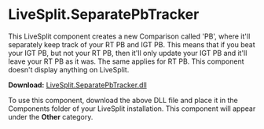 LiveSplit.SeparatePbTracker
=====================

This LiveSplit component creates a new Comparison called 'PB', where it'll separately keep track of your RT PB and IGT PB. This means that if you beat your IGT PB, but not your RT PB, then it'll only update your IGT PB and it'll leave your RT PB as it was. The same applies for RT PB. This component doesn't display anything on LiveSplit.

**Download:** [LiveSplit.SeparatePbTracker.dll](https://github.com/GabrielChecchi/LiveSplit.SeparatePbTracker/raw/master/Components/LiveSplit.SeparatePbTracker.dll)

To use this component, download the above DLL file and place it in the Components folder of your LiveSplit installation. This component will appear under the **Other** category.